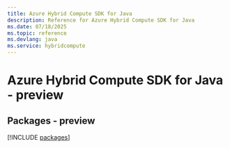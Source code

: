 ```yaml
---
title: Azure Hybrid Compute SDK for Java
description: Reference for Azure Hybrid Compute SDK for Java
ms.date: 07/18/2025
ms.topic: reference
ms.devlang: java
ms.service: hybridcompute
---
```

# Azure Hybrid Compute SDK for Java - preview
## Packages - preview
[!INCLUDE [packages](hybrid-compute-index.md)]